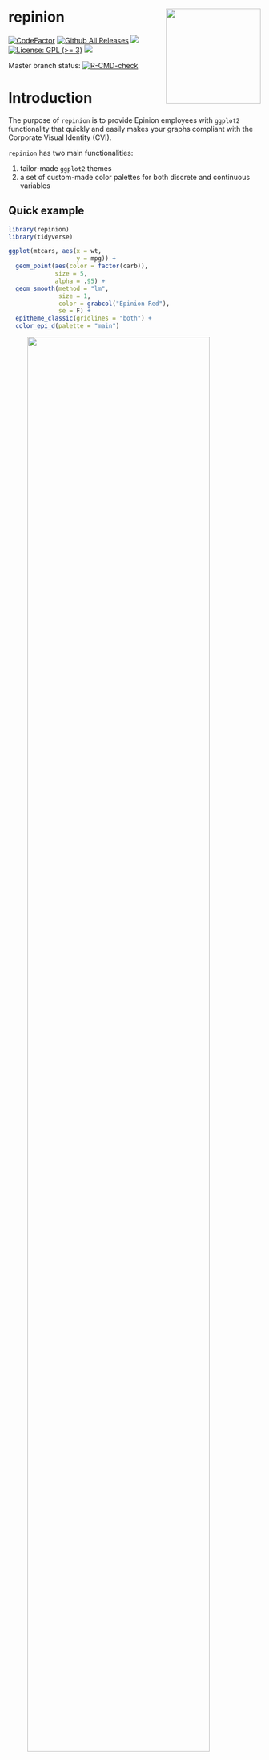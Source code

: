
<!-- README.md is generated from README.Rmd. Please edit that file -->

# repinion <img src='man/figures/logo.svg' align="right" height="189" />

<!-- badges: start -->

[![CodeFactor](https://www.codefactor.io/repository/github/jvieroe/repinion/badge)](https://www.codefactor.io/repository/github/jvieroe/repinion)
[![Github All
Releases](https://img.shields.io/github/downloads/jvieroe/repinion/total.svg)]()
[![](https://img.shields.io/badge/lifecycle-experimental-orange.svg)](https://lifecycle.r-lib.org/articles/stages.html#experimental)
[![License: GPL
(\>= 3)](https://img.shields.io/badge/license-GPL%20\(%3E=%203\)-blue.svg)](https://cran.r-project.org/web/licenses/GPL%20\(%3E=%203\))
[![](https://img.shields.io/github/last-commit/jvieroe/repinion.svg)](https://github.com/jvieroe/repinion/commits/main)

Master branch status:
[![R-CMD-check](https://github.com/jvieroe/repinion/workflows/R-CMD-check/badge.svg)](https://github.com/jvieroe/repinion/actions)
<!-- badges: end -->

# Introduction

The purpose of `repinion` is to provide Epinion employees with `ggplot2`
functionality that quickly and easily makes your graphs compliant with
the Corporate Visual Identity (CVI).

`repinion` has two main functionalities:

1.  tailor-made `ggplot2` themes
2.  a set of custom-made color palettes for both discrete and continuous
    variables

## Quick example

``` r
library(repinion)
library(tidyverse)

ggplot(mtcars, aes(x = wt,
                   y = mpg)) +
  geom_point(aes(color = factor(carb)),
             size = 5,
             alpha = .95) +
  geom_smooth(method = "lm",
              size = 1,
              color = grabcol("Epinion Red"),
              se = F) +
  epitheme_classic(gridlines = "both") +
  color_epi_d(palette = "main")
```

<img src="man/figures/README-example-1.png" width="85%" style="display: block; margin: auto;" />

## Installation

You can install the development version from
[GitHub](https://github.com/) with:

``` r
if(!require("devtools")) install.packages("devtools")
library(devtools)
devtools::install_github("jvieroe/repinion")
```

## **Epinion** `ggplot()` themes

Use `epitheme_*()` to quickly apply a tailormode `ggplot` theme to your
graphs and data visualizations. This makes them compliant with the
company CVI and serves as a time-saver, especially when producing
numerous plots.

At the moment, `repinion` contains three Epinion themes:

  - `epitheme_classic()`, designed for most visualization purposes
      - arguments: `legend`, `gridlines`, `textcolor`
  - `epitheme_map()`, a very minimalist theme designed with geospatial
    maps in mind
      - arguments: `legend`, `textcolor`
  - `epitheme_dust()`, to a large degree similar to `epitheme_classic()`
    but with a warmer, dusty feel
      - arguments: `legend`, `gridlines`, `textcolor`, `background`

Note that you can override `theme()` elements inherent to
`repinion::epitheme_*()` by specifying this in `theme(...)`
**afterwards**.

``` r
ggplot(mtcars, aes(x = wt,
                   y = mpg,
                   color = factor(am))) +
  geom_point(size = 5,
             alpha = .95) +
  epitheme_dust() +
  theme(legend.position = "right")
```

<img src="man/figures/README-unnamed-chunk-2-1.png" width="85%" style="display: block; margin: auto;" />

Evidently, `epitheme_*()` only impacts `ggplot2::theme()` elements and
not the aesthetics of your actual plot (e.g. color scales).

## The **Epinion** color palette

You can apply custom-made Epinion color palettes with `repinion` through
different (more or less verbose) approaches

### Using the **Epinion** color palette

`repinion` provides easy access to the colors from the Epinion CVI:

``` r
getcols_epi()
#>           Epinion Red      Epinion DarkBlue      Epinion WarmSand 
#>             "#E13C32"             "#0F283C"             "#E8E1D5" 
#>    Epinion DarkPurple     Epinion ClearBlue Epinion LightDeepBlue 
#>             "#641E3C"             "#233CA0"             "#68838B" 
#>   Epinion LightPurple     Epinion LightBlue         Epinion Green 
#>             "#BA7384"             "#A7C7D7"             "#004337" 
#>    Epinion LightGreen          Epinion Gold     Epinion LightGold 
#>             "#73A89A"             "#C18022"             "#EBC882"

getcols_epi("Epinion DarkBlue")
#> Epinion DarkBlue 
#>        "#0F283C"
```

We can use these to manually change our colors by either (1) using the
HEX codes provided by `repinion::getcols_epi()` directly or (2) by
pasting the names into the `repinion::grabcol()` function. Both
functions only accept colors in the Epinion color palette as inputs but
are not sensitive to the inclusion of the Epinion prefix:

``` r
p1 <- ggplot(mtcars, aes(x = wt, y = mpg, color = factor(am))) +
  geom_point(size = 5, alpha = .95) +
  epitheme_dust(legend = F) +
  scale_color_manual(values = c(grabcol("DarkBlue"),
                                grabcol("Red")))

p2 <- ggplot(mtcars, aes(x = wt, y = mpg, color = factor(am))) +
  geom_point(size = 5, alpha = .95) +
  epitheme_dust(legend = F) +
  scale_color_manual(values = c(grabcol("Epinion DarkBlue"),
                                grabcol("Epinion Red")))


library(patchwork)
(p1 / p2) 
```

<img src="man/figures/README-unnamed-chunk-4-1.png" width="85%" style="display: block; margin: auto;" />

### Applying the color palette directly

`repinion` also allows you to apply the Epinion color palette in more
verbose fashion. This can be applied to both continuous and discrete
variables and for both `aes(color =)` and `aes(fill =)`:

**Discrete variables**

  - `color_epi_d`: to use with the `aes(color = x)`, where x is a
    `factor` or `character` variable
  - `fill_epi_d`: to use with the `aes(fill = x)`, where x is a `factor`
    or `character` variable

**Continuous variables**

  - `color_epi_c`: to use with the `aes(color = x)`, where x is a
    `numeric` or `integer` variable
  - `fill_epi_c`: to use with the `aes(fill = x)`, where x is a
    `numeric` or `integer` variable

The main argument taken by all four functions is `reverse` which allows
you to reverse the order of the color scale (default is `FALSE`).

#### Additional arguments: `*_epi_d()`

  - When mapping `color_epi_d()` or `fill_epi_d()` to a variable with
    **only two levels**, you can manually choose colors with the
    `primary` and `secondary` arguments. As with `repinion::grabcol()`
    colors can be specified with or without the Epinion prefix
  - `repinion` contains three different discrete color palettes: `main`,
    `usered` **(the default)**, and `nosand`. `main` excludes Epinion
    Red. `nosand` excludes Warm Sand and is the preferred discrete
    palette when using `epitheme_dust()`

<!-- end list -->

``` r
p1 <- ggplot(mtcars, aes(x = wt, y = mpg, color = factor(vs))) +
  geom_point(size = 5, alpha = .95) +
  epitheme_dust(legend = F) +
  color_epi_d(primary = "Red",
              secondary = "Epinion DarkBlue")

p2 <- ggplot(mtcars, aes(x = wt, y = mpg, color = factor(cyl))) +
  geom_point(size = 5, alpha = .95) +
  epitheme_dust(legend = F) +
  color_epi_d(palette = "nosand")

library(patchwork)
p1 / p2 + 
  plot_annotation(theme = 
                    theme(plot.background = 
                            element_rect(color = NA,
                                         fill = grabcol("Epinion WarmSand"),
                                         )
                          )
                  )
```

<img src="man/figures/README-unnamed-chunk-5-1.png" width="85%" style="display: block; margin: auto;" />

#### Additional arguments: `*_epi_c()`

  - `repinion` contains six different continuous color palettes:
    `epiblue`, `epipurple`, `epigreen`, `epigold`, `epiredblue`, and
    `epidarkblue`.
  - You choose between these with the `palette` option in
    `color_epi_c()` and `fill_epi_c()`

<!-- end list -->

``` r
p1 <- ggplot(mtcars, aes(x = wt, y = mpg, color = disp)) +
  geom_point(size = 5, alpha = .95) +
  epitheme_classic(legend = F, gridlines = "x") +
  color_epi_c(palette = "epipurple")

p2 <- ggplot(mtcars, aes(x = wt, y = mpg, color = disp)) +
  geom_point(size = 5, alpha = .95) +
  epitheme_classic(legend = F, gridlines = "x") +
  color_epi_c(palette = "epipurple",
              reverse = T)

p3 <- ggplot(mtcars, aes(x = wt, y = mpg, fill = disp)) +
  geom_point(size = 5, shape = 21, color = "NA", alpha = .95) +
  epitheme_classic(legend = F, gridlines = "y") +
  fill_epi_c()

p4 <- ggplot(mtcars, aes(x = wt, y = mpg, fill = disp)) +
  geom_point(size = 5, shape = 21, color = "NA", alpha = .95) +
  epitheme_classic(legend = F, gridlines = "y") +
  fill_epi_c(reverse = T)

library(patchwork)
(p1 + p2) /
  (p3 + p4)
```

<img src="man/figures/README-unnamed-chunk-6-1.png" width="85%" style="display: block; margin: auto;" />

#### Additional arguments

Notice that `*_epi_c()` and `*_epi_d()` inherently calls
`ggplot2::scale_*_gradientn()` and `ggplot2::discrete_scale()`,
respectively. For that reason, additional arguments, such as `guide`,
also apply. See
[`ggplot2::scale_colour_gradientn()`](https://tidyverse.github.io/ggplot2-docs/reference/scale_gradient.html "Gradient colour scales")
and
[`ggplot2::discrete_scale()`](https://ggplot2.tidyverse.org/reference/discrete_scale.html "Discrete scale constructor")
for details on additional arguments.

# Acknowledgements

  - The R Core Team for developing and maintaining the language
  - Hadley Wickham ([hadley](https://github.com/hadley)) and the rest of
    the team working on the amazing `ggplot2` package (and, frankly, the
    entire `tidyverse` ecosystem)
  - Garrick Aden-Buie ([gadenbuie](https://github.com/gadenbuie)) and Dr
    Simon Jackson ([drsimonj](https://github.com/drsimonj)) for
    inspiration
